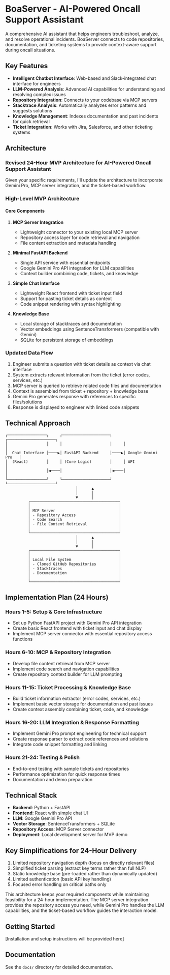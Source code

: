# BoaServer - AI-Powered Oncall Support Assistant

A comprehensive AI assistant that helps engineers troubleshoot, analyze, and resolve operational incidents. BoaServer connects to code repositories, documentation, and ticketing systems to provide context-aware support during oncall situations.

## Key Features

- **Intelligent Chatbot Interface**: Web-based and Slack-integrated chat interface for engineers
- **LLM-Powered Analysis**: Advanced AI capabilities for understanding and resolving complex issues
- **Repository Integration**: Connects to your codebase via MCP servers
- **Stacktrace Analysis**: Automatically analyzes error patterns and suggests solutions
- **Knowledge Management**: Indexes documentation and past incidents for quick retrieval
- **Ticket Integration**: Works with Jira, Salesforce, and other ticketing systems

## Architecture

### Revised 24-Hour MVP Architecture for AI-Powered Oncall Support Assistant

Given your specific requirements, I'll update the architecture to incorporate Gemini Pro, MCP server integration, and the ticket-based workflow.

### High-Level MVP Architecture

#### Core Components

1. **MCP Server Integration**
   - Lightweight connector to your existing local MCP server
   - Repository access layer for code retrieval and navigation
   - File content extraction and metadata handling

2. **Minimal FastAPI Backend**
   - Single API service with essential endpoints
   - Google Gemini Pro API integration for LLM capabilities
   - Context builder combining code, tickets, and knowledge

3. **Simple Chat Interface**
   - Lightweight React frontend with ticket input field
   - Support for pasting ticket details as context
   - Code snippet rendering with syntax highlighting

4. **Knowledge Base**
   - Local storage of stacktraces and documentation
   - Vector embeddings using SentenceTransformers (compatible with Gemini)
   - SQLite for persistent storage of embeddings

### Updated Data Flow

1. Engineer submits a question with ticket details as context via chat interface
2. System extracts relevant information from the ticket (error codes, services, etc.)
3. MCP server is queried to retrieve related code files and documentation
4. Context is assembled from ticket + repository + knowledge base
5. Gemini Pro generates response with references to specific files/solutions
6. Response is displayed to engineer with linked code snippets

## Technical Approach

```
┌─────────────────┐     ┌─────────────────────┐     ┌─────────────────────┐
│                 │     │                     │     │                     │
│  Chat Interface │────▶│ FastAPI Backend     │────▶│ Google Gemini Pro   │
│  (React)        │     │ (Core Logic)        │     │ API                 │
│                 │◀────│                     │◀────│                     │
└─────────────────┘     └─────────────────────┘     └─────────────────────┘
                               │      ▲
                               │      │
                               ▼      │
          ┌───────────────────────────────────────┐
          │                                       │
          │ MCP Server                            │
          │ - Repository Access                   │
          │ - Code Search                         │
          │ - File Content Retrieval              │
          │                                       │
          └───────────────────────────────────────┘
                               │      ▲
                               │      │
                               ▼      │
          ┌───────────────────────────────────────┐
          │                                       │
          │ Local File System                     │
          │ - Cloned GitHub Repositories          │
          │ - Stacktraces                         │
          │ - Documentation                       │
          │                                       │
          └───────────────────────────────────────┘
```

## Implementation Plan (24 Hours)

### Hours 1-5: Setup & Core Infrastructure
- Set up Python FastAPI project with Gemini Pro API integration
- Create basic React frontend with ticket input and chat display
- Implement MCP server connector with essential repository access functions

### Hours 6-10: MCP & Repository Integration
- Develop file content retrieval from MCP server
- Implement code search and navigation capabilities
- Create repository context builder for LLM prompting

### Hours 11-15: Ticket Processing & Knowledge Base
- Build ticket information extractor (error codes, services, etc.)
- Implement basic vector storage for documentation and past issues
- Create context assembly combining ticket, code, and knowledge

### Hours 16-20: LLM Integration & Response Formatting
- Implement Gemini Pro prompt engineering for technical support
- Create response parser to extract code references and solutions
- Integrate code snippet formatting and linking

### Hours 21-24: Testing & Polish
- End-to-end testing with sample tickets and repositories
- Performance optimization for quick response times
- Documentation and demo preparation

## Technical Stack

- **Backend**: Python + FastAPI
- **Frontend**: React with simple chat UI
- **LLM**: Google Gemini Pro API
- **Vector Storage**: SentenceTransformers + SQLite
- **Repository Access**: MCP Server connector
- **Deployment**: Local development server for MVP demo

## Key Simplifications for 24-Hour Delivery

1. Limited repository navigation depth (focus on directly relevant files)
2. Simplified ticket parsing (extract key terms rather than full NLP)
3. Static knowledge base (pre-loaded rather than dynamically updated)
4. Limited authentication (basic API key handling)
5. Focused error handling on critical paths only

This architecture keeps your required components while maintaining feasibility for a 24-hour implementation. The MCP server integration provides the repository access you need, while Gemini Pro handles the LLM capabilities, and the ticket-based workflow guides the interaction model.

## Getting Started

[Installation and setup instructions will be provided here]

## Documentation

See the `docs/` directory for detailed documentation.

